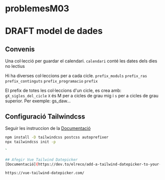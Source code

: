 # problemesM03
# DRAFT model de dades

## Convenis
Una col·lecció per guardar el calendari.
`calendari`
conté les dates dels dies no lectius


Hi ha diverses col·leccions per a cada cicle.
`prefix_moduls`
`prefix_ras`
`prefix_continguts`
`prefix_programacio`
`prefix`

El prefix de totes les col·leccions d'un cicle, es crea amb:
`gX_sigles_del_cicle`
`X` és M per a cicles de grau mig i `s` per a cicles de grau superior. 
Per exemple: gs_daw...


## Configuració Tailwindcss
Seguir les instruccion de la [Documentació](https://tailwindcss.tw/docs/guides/vite)
```bash
npm install -D tailwindcss postcss autoprefixer
npx tailwindcss init -p

`

## Afegir Vue Tailwind Datepicker
[Documentació](https://dev.to/elreco/add-a-tailwind-datepicker-to-your-vue-3-application-57j2)

https://vue-tailwind-datepicker.com/
